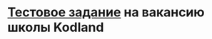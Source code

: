 # [Тестовое задание](<https://drive.google.com/file/d/1iRZ1lCXZz13iObbO-mcFoDxLoC4G4Wnu/view>) на вакансию школы Kodland
